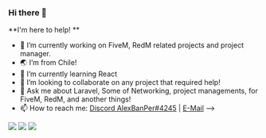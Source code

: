 ### Hi there 👋

**I'm here to help! **

- 🔭 I’m currently working on FiveM, RedM related projects and project manager.
- 🌏 I’m from Chile! 
- 🌱 I’m currently learning React
- 👯 I’m looking to collaborate on any project that required help!
- 💬 Ask me about Laravel, Some of Networking, project managements, for FiveM, RedM, and another things!
- 📫 How to reach me: [Discord AlexBanPer#4245](https://discord.com/users/364505511762329601) | [E-Mail](mailto:a.martinez@ukader.net)
-->

![](https://github-readme-stats.vercel.app/api?username=AlexMartSch&show_icons=true&theme=radical)
![](https://komarev.com/ghpvc/?username=AlexMartSch&style=flat-square)
![](https://hit.yhype.me/github/profile?user_id=5489500)

